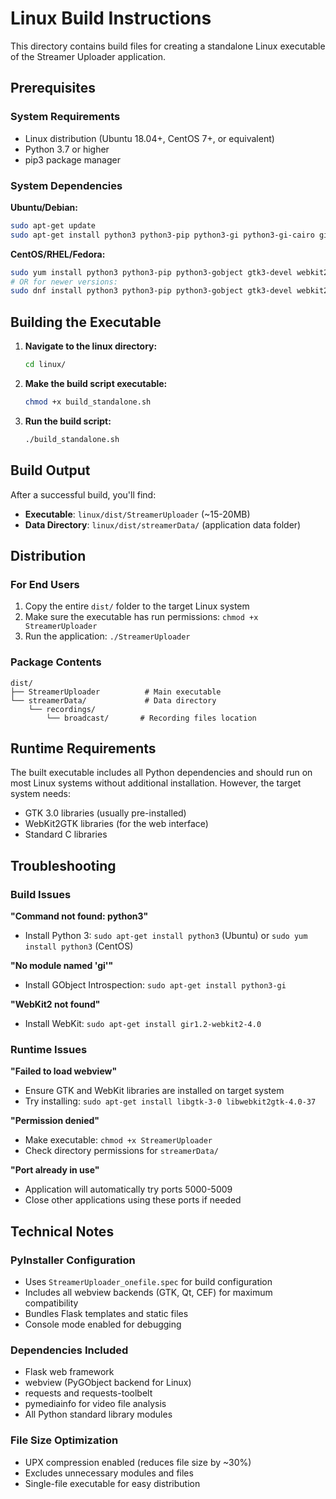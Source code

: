 # Linux Build Instructions

This directory contains build files for creating a standalone Linux executable of the Streamer Uploader application.

## Prerequisites

### System Requirements
- Linux distribution (Ubuntu 18.04+, CentOS 7+, or equivalent)
- Python 3.7 or higher
- pip3 package manager

### System Dependencies

**Ubuntu/Debian:**
```bash
sudo apt-get update
sudo apt-get install python3 python3-pip python3-gi python3-gi-cairo gir1.2-gtk-3.0 gir1.2-webkit2-4.0
```

**CentOS/RHEL/Fedora:**
```bash
sudo yum install python3 python3-pip python3-gobject gtk3-devel webkit2gtk3-devel
# OR for newer versions:
sudo dnf install python3 python3-pip python3-gobject gtk3-devel webkit2gtk3-devel
```

## Building the Executable

1. **Navigate to the linux directory:**
   ```bash
   cd linux/
   ```

2. **Make the build script executable:**
   ```bash
   chmod +x build_standalone.sh
   ```

3. **Run the build script:**
   ```bash
   ./build_standalone.sh
   ```

## Build Output

After a successful build, you'll find:

- **Executable**: `linux/dist/StreamerUploader` (~15-20MB)
- **Data Directory**: `linux/dist/streamerData/` (application data folder)

## Distribution

### For End Users
1. Copy the entire `dist/` folder to the target Linux system
2. Make sure the executable has run permissions: `chmod +x StreamerUploader`
3. Run the application: `./StreamerUploader`

### Package Contents
```
dist/
├── StreamerUploader          # Main executable
└── streamerData/             # Data directory
    └── recordings/
        └── broadcast/       # Recording files location
```

## Runtime Requirements

The built executable includes all Python dependencies and should run on most Linux systems without additional installation. However, the target system needs:

- GTK 3.0 libraries (usually pre-installed)
- WebKit2GTK libraries (for the web interface)
- Standard C libraries

## Troubleshooting

### Build Issues

**"Command not found: python3"**
- Install Python 3: `sudo apt-get install python3` (Ubuntu) or `sudo yum install python3` (CentOS)

**"No module named 'gi'"**
- Install GObject Introspection: `sudo apt-get install python3-gi`

**"WebKit2 not found"**
- Install WebKit: `sudo apt-get install gir1.2-webkit2-4.0`

### Runtime Issues

**"Failed to load webview"**
- Ensure GTK and WebKit libraries are installed on target system
- Try installing: `sudo apt-get install libgtk-3-0 libwebkit2gtk-4.0-37`

**"Permission denied"**
- Make executable: `chmod +x StreamerUploader`
- Check directory permissions for `streamerData/`

**"Port already in use"**
- Application will automatically try ports 5000-5009
- Close other applications using these ports if needed

## Technical Notes

### PyInstaller Configuration
- Uses `StreamerUploader_onefile.spec` for build configuration
- Includes all webview backends (GTK, Qt, CEF) for maximum compatibility
- Bundles Flask templates and static files
- Console mode enabled for debugging

### Dependencies Included
- Flask web framework
- webview (PyGObject backend for Linux)
- requests and requests-toolbelt
- pymediainfo for video file analysis
- All Python standard library modules

### File Size Optimization
- UPX compression enabled (reduces file size by ~30%)
- Excludes unnecessary modules and files
- Single-file executable for easy distribution
